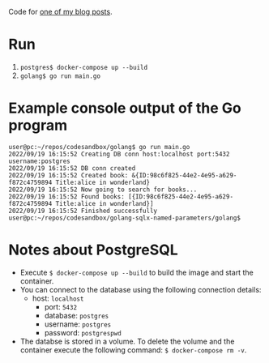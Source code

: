 Code for [one of my blog posts](https://zauner.nllk.net/post/FIXME/).

# Run

1. `postgres$ docker-compose up --build`
2. `golang$ go run main.go`

# Example console output of the Go program

```
user@pc:~/repos/codesandbox/golang$ go run main.go 
2022/09/19 16:15:52 Creating DB conn host:localhost port:5432 username:postgres
2022/09/19 16:15:52 DB conn created
2022/09/19 16:15:52 Created book: &{ID:98c6f825-44e2-4e95-a629-f872c4759894 Title:alice in wonderland}
2022/09/19 16:15:52 Now going to search for books...
2022/09/19 16:15:52 Found books: [{ID:98c6f825-44e2-4e95-a629-f872c4759894 Title:alice in wonderland}]
2022/09/19 16:15:52 Finished successfully
user@pc:~/repos/codesandbox/golang-sqlx-named-parameters/golang$
```

# Notes about PostgreSQL

* Execute `$ docker-compose up --build` to build the image and start the container.
* You can connect to the database using the following connection details:
  * host: `localhost`
	* port: `5432`
	* database: `postgres`
	* username: `postgres`
	* password: `postgrespwd`
* The databse is stored in a volume. To delete the volume and the container
  execute the following command: `$ docker-compose rm -v`.
